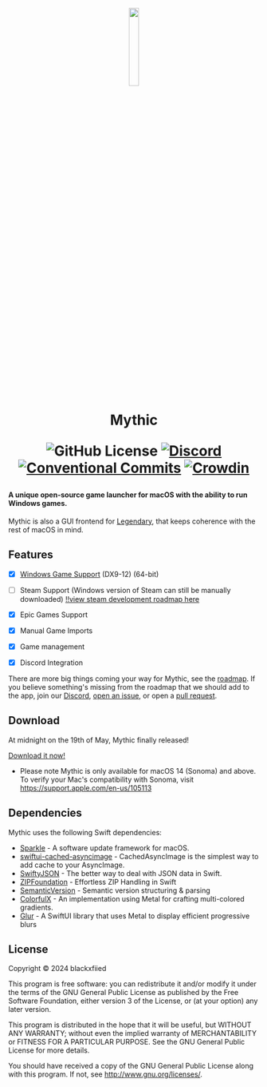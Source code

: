 <h1 align="center">
  <br>
  <a href="https://getmythic.app">
    <img src="https://github.com/MythicApp/Mythic/assets/41133734/55df5b7d-f40f-4048-a5d9-e3746d92e138" 
      style="width: 20%; height: 20%;">
  </a>

  Mythic

  ![GitHub License](https://img.shields.io/github/license/MythicApp/Mythic) 
  [![Discord](https://img.shields.io/discord/1154998702650425397?color=5865F2)](https://discord.com/invite/58NZ7fFqPy)
  [![Conventional Commits](https://img.shields.io/badge/Conventional%20Commits-1.0.0-%23FE5196?logo=conventionalcommits&logoColor=white)](https://conventionalcommits.org)
  [![Crowdin](https://badges.crowdin.net/mythicapp/localized.svg)](https://crowdin.com/project/mythicapp)
</h1>

<h4><b>A unique open-source game launcher for macOS with the ability to run Windows games.</b></h4>


Mythic is also a GUI frontend for [Legendary](https://github.com/derrod/legendary), that keeps coherence with the rest of macOS in mind.

## Features
- [x] [Windows Game Support](https://github.com/MythicApp/Engine) (DX9-12) (64-bit)
- [ ] Steam Support (Windows version of Steam can still be manually downloaded) [!!view steam development roadmap here](https://github.com/orgs/MythicApp/projects/4)
- [x] Epic Games Support
- [x] Manual Game Imports
- [x] Game management
- [x] Discord Integration


There are more big things coming your way for Mythic, see the [roadmap](https://github.com/orgs/MythicApp/projects/2/views/2).
If you believe something's missing from the roadmap that we should add to the app, join our [Discord](https://discord.com/invite/58NZ7fFqPy), [open an issue](https://github.com/MythicApp/Mythic/issues/new/choose), or open a [pull request](https://github.com/MythicApp/Mythic/pulls).

## Download
At midnight on the 19th of May, Mythic finally released!

[Download it now!](https://github.com/MythicApp/Mythic/releases)

* Please note Mythic is only available for macOS 14 (Sonoma) and above.
  To verify your Mac's compatibility with Sonoma, visit https://support.apple.com/en-us/105113

## Dependencies
Mythic uses the following Swift dependencies:

- [Sparkle](https://github.com/sparkle-project/Sparkle) - A software update framework for macOS.
- [swiftui-cached-asyncimage](https://github.com/lorenzofiamingo/swiftui-cached-async-image) - CachedAsyncImage is the simplest way to add cache to your AsyncImage.
- [SwiftyJSON](https://github.com/SwiftyJSON/SwiftyJSON) - The better way to deal with JSON data in Swift. 
- [ZIPFoundation](https://github.com/weichsel/ZIPFoundation) - Effortless ZIP Handling in Swift
- [SemanticVersion](https://github.com/SwiftPackageIndex/SemanticVersion) - Semantic version structuring & parsing
- [ColorfulX](https://github.com/Lakr233/ColorfulX) - An implementation using Metal for crafting multi-colored gradients.
- [Glur](https://github.com/joogps/Glur) - A SwiftUI library that uses Metal to display efficient progressive blurs

## License
Copyright © 2024 blackxfiied

This program is free software: you can redistribute it and/or modify it under the terms of the GNU General Public License as published by the Free Software Foundation, either version 3 of the License, or (at your option) any later version.

This program is distributed in the hope that it will be useful, but WITHOUT ANY WARRANTY; without even the implied warranty of MERCHANTABILITY or FITNESS FOR A PARTICULAR PURPOSE. See the GNU General Public License for more details.

You should have received a copy of the GNU General Public License along with this program. If not, see http://www.gnu.org/licenses/.
